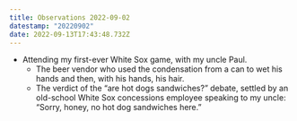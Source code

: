 ```yaml
---
title: Observations 2022-09-02
datestamp: "20220902"
date: 2022-09-13T17:43:48.732Z
---
```

- Attending my first-ever White Sox game, with my uncle Paul.
	- The beer vendor who used the condensation from a can to wet his hands and then, with his hands, his hair.
	- The verdict of the “are hot dogs sandwiches?” debate, settled by an old-school White Sox concessions employee speaking to my uncle: “Sorry, honey, no hot dog sandwiches here.”